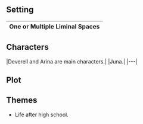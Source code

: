 ﻿## Setting
|One or Multiple Liminal Spaces|
|---|

## Characters
|Deverell and Arina are main characters.|
|Juna.|
|---|


## Plot
## Themes
 - Life after high school.

